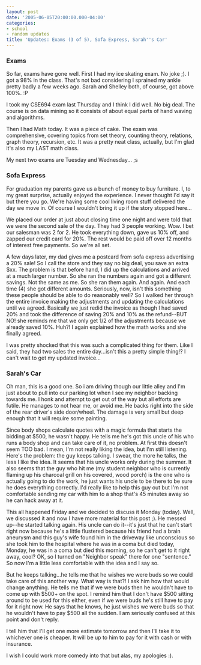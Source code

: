 ```yaml
---
layout: post
date: '2005-06-05T20:00:00.000-04:00'
categories:
- school
- random updates
title: 'Updates: Exams (3 of 5), Sofa Express, Sarah''s Car'
---
```


<h3>Exams</h3>

So far, exams have gone well. First I had my ice skating exam. No joke ;). I got a 98% in the class. That's not bad considering I sprained my ankle pretty badly a few weeks ago. Sarah and Shelley both, of course, got above 100%. :P

I took my CSE694 exam last Thursday and I think I did well. No big deal. The course is on data mining so it consists of about equal parts of hand waving and algorithms.

Then I had Math today. It was a piece of cake. The exam was comprehensive, covering topics from set theory, counting theory, relations, graph theory, recursion, etc. It was a pretty neat class, actually, but I'm glad it's also my LAST math class.

My next two exams are Tuesday and Wednesday... ;s

<h3>Sofa Express</h3>

For graduation my parents gave us a bunch of money to buy furniture. I, to my great surprise, actually enjoyed the experience. I never thought I'd say it but there you go. We're having some cool living room stuff delivered the day we move in. Of course I wouldn't bring it up if the story stopped here...

We placed our order at just about closing time one night and were told that we were the second sale of the day. They had 3 people working. Wow. I bet our salesman was 2 for 2. He took everything down, gave us 10% off, and zapped our credit card for 20%. The rest would be paid off over 12 months of interest free payments. So we're all set. 

A few days later, my dad gives me a postcard from sofa express advertising a 20% sale! So I call the store and they say no big deal, you save an extra $xx. The problem is that before hand, I did up the calculations and arrived at a much larger number. So she ran the numbers again and got a different savings. Not the same as me. So she ran them again. And again. And each time (4) she got different amounts. Seriously, now, isn't this something these people should be able to do reasonably well? So I walked her through the entire invoice making the adjustments and updating the calculations until we agreed. Basically we just redid the invoice as though I had saved 20% and took the difference of saving 20% and 10% as the refund--BUT NO! she reminds me that we only get 1/2 of the adjustments because we already saved 10%. Huh?! I again explained how the math works and she finally agreed.

I was pretty shocked that this was such a complicated thing for them. Like I said, they had two sales the entire day...isn't this a pretty simple thing!? I can't wait to get my updated invoice...

<h3>Sarah's Car</h3>

Oh man, this is a good one. So i am driving though our little alley and I'm just about to pull into our parking lot when I see my neighbor backing towards me. I honk and attempt to get out of the way but all efforts are futile. He manages to not hear me, or avoid me. He backs right into the side of the rear driver's side door/wheel. The damage is very small but deep enough that it will require some painting.

Since body shops calculate quotes with a magic formula that starts the bidding at $500, he wasn't happy. He tells me he's got this uncle of his who runs a body shop and can take care of it, no problem. At first this doesn't seem TOO bad. I mean, I'm not really liking the idea, but I'm still listening. Here's the problem: the guy keeps talking. I swear, the more he talks, the less I like the idea. It seems that his uncle works only during the summer. It also seems that the guy who hit me (my student neighbor who is currently flaming up his charcoal grill on his covered, wood porch) is the one who is actually going to do the work, he just wants his uncle to be there to be sure he does everything correctly. I'd really like to help this guy out but I'm not comfortable sending my car with him to a shop that's 45 minutes away so he can hack away at it.

This all happened Friday and we decided to discuss it Monday (today). Well, we discussed it and now I have more material for this post ;). He messed up--he started talking again. His uncle can do it--it's just that he can't start right now because he's a little flustered because his friend had a brain aneurysm and this guy's wife found him in the driveway like unconscious so she took him to the hospital where he was in a coma but died today, Monday, he was in a coma but died this morning, so he can't get to it right away, cool? OK, so I turned on "Neighbor speak" there for one "sentence." So now I'm a little less comfortable with the idea and I say so.

But he keeps talking...he tells me that he wishes we were buds so we could take care of this another way. What way is that?! I ask him how that would change anything. He tells me that if we were buds then he wouldn't have to come up with $500+ on the spot. I remind him that I don't have $500 sitting around to be used for this either, even if we were buds he's still have to pay for it right now. He says that  he knows, he just wishes we were buds so that he wouldn't have to pay $500 all the sudden. I am seriously confused at this point and don't reply.

I tell him that I'll get one more estimate tomorrow and then I'll take it to whichever one is cheaper. It will be up to him to pay for it with cash or with insurance.

I wish I could work more comedy into that but alas, my apologies :).